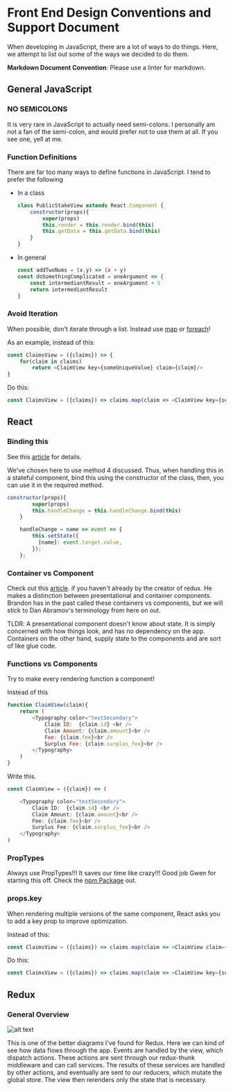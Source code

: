 # Front End Design Conventions and Support Document

When developing in JavaScript, there are a lot of ways to do things. Here, we attempt to list out 
some of the ways we decided to do them.

**Markdown Document Convention**: Please use a linter for markdown.

## General JavaScript

### NO SEMICOLONS

It is very rare in JavaScript to actually need semi-colons. I personally am not a fan of the
semi-colon, and would prefer not to use them at all. If you see one, yell at me. 

### Function Definitions

There are far too many ways to define functions in JavaScript. I tend to prefer the following

* In a class

    ```javascript
    class PublicStakeView extends React.Component {
        constructor(props){
            super(props)    
            this.render = this.render.bind(this)
            this.getData = this.getData.bind(this)
        }
    }
    ```
* In general

    ```javascript
    const addTwoNums = (x,y) => (x + y)
    const doSomethingComplicated = oneArgument => {
        const intermediantResult = oneArgument + 5
        return intermediantResult
    }
    ```

### Avoid Iteration

When possible, don't iterate through a list. Instead use [map](https://developer.mozilla.org/en-US/docs/Web/JavaScript/Reference/Global_Objects/Array/map) or [foreach](https://developer.mozilla.org/en-US/docs/Web/JavaScript/Reference/Global_Objects/Array/forEach)!

As an example, instead of this:

```javascript
const ClaimsView = ({claims}) => {
    for(claim in claims)
        return <ClaimView key={someUniqueValue} claim={claim}/>
}
```

Do this:
```javascript
const ClaimsView = ({claims}) => claims.map(claim => <ClaimView key={someUniqueValue} claim={claim}/>)
```




## React

### Binding this

See this [article](https://medium.freecodecamp.org/react-binding-patterns-5-approaches-for-handling-this-92c651b5af56) for details.

We've chosen here to use method 4 discussed. Thus, when handling this in a stateful component, bind this using the constructor of the class, then, you can use it in the required method.

```javascript 
constructor(props){
        super(props)
        this.handleChange = this.handleChange.bind(this)
    }

    handleChange = name => event => {
        this.setState({
          [name]: event.target.value,
        });
    };
```


### Container vs Component

Check out this [article](https://medium.com/@dan_abramov/smart-and-dumb-components-7ca2f9a7c7d0). if you haven't already by the creator of redux. He makes a distinction between presentational and container components. Brandon has in the past called these containers vs components, but we will stick to Dan Abramov's terminology from here on out.
 
TLDR: A presentational component doesn't know about state. It is simply concerned with how things look, and has no dependency on the app. Containers on the other hand, supply state to the components and are sort of like glue code.

### Functions vs Components

Try to make every rendering function a component!

Instead of this

```javascript 
function ClaimView(claim){
    return (
        <Typography color="textSecondary">
            Claim ID:  {claim.id} <br />
            Claim Amount: {claim.amount}<br />
            Fee: {claim.fee}<br />
            Surplus Fee: {claim.surplus_fee}<br />
        </Typography>
    )
}
```

Write this.

```javascript
const ClaimView = ({claim}) => (

    <Typography color="textSecondary">
        Claim ID:  {claim.id} <br />
        Claim Amount: {claim.amount}<br />
        Fee: {claim.fee}<br />
        Surplus Fee: {claim.surplus_fee}<br />
    </Typography>
)
```

### PropTypes

Always use PropTypes!!! It saves our time like crazy!!! Good job Gwen for starting this off. Check the [npm Package](https://www.npmjs.com/package/prop-types) out.

### props.key

When rendering multiple versions of the same component, React asks you to add a key prop to improve optimization.

Instead of this: 

```javascript
const ClaimsView = ({claims}) => claims.map(claim => <ClaimView claim={claim}/>)
```

Do this: 

```javascript
const ClaimsView = ({claims}) => claims.map(claim => <ClaimView key={someUniqueValue} claim={claim}/>)
```

## Redux

### General Overview

![alt text](https://camo.githubusercontent.com/9de527b9432cc9244dc600875b46b43311918b59/68747470733a2f2f73332e616d617a6f6e6177732e636f6d2f6d656469612d702e736c69642e65732f75706c6f6164732f3336343831322f696d616765732f323438343739302f415243482d5265647578322d657874656e6465642d7265616c2d6465636c657261746976652e676966 "Logo Title Text 1")

This is one of the better diagrams I've found for Redux. Here we can kind of see how data flows through the app.
Events are handled by the view, which dispatch actions. These actions are sent through our redux-thunk middleware and can call services. The results of these services are handled by other actions, and eventually are sent to our reducers, which mutate the global store. The view then rerenders only the state that is necessary.
